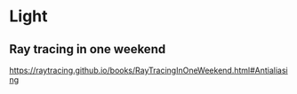# Light

## Ray tracing in one weekend
https://raytracing.github.io/books/RayTracingInOneWeekend.html#Antialiasing
